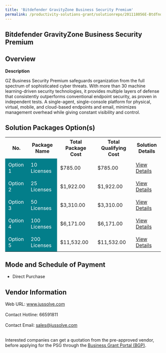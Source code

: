 ```yaml
---
title: 'Bitdefender GravityZone Business Security Premium'
permalink: /productivity-solutions-grant/solutionrepo/201118056E-Btdfndr-GrvtyZon-Busnss-Scurty-Prmum
---
```


## Bitdefender GravityZone Business Security Premium

## Overview

**Description**

GZ Business Security Premium safeguards organization from the full spectrum of sophisticated cyber threats. With more than 30 machine learning-driven security technologies, it provides multiple layers of defense that consistently outperforms conventional endpoint security, as proven in independent tests. A single-agent, single-console platform for physical, virtual, mobile, and cloud-based endpoints and email, minimizes management overhead while giving constant visibility and control.

## Solution Packages Option(s)

<table>
<tr>
<th><b>No.</b></th>
<th><b>Package Name</b></th>
<th><b>Total Package Cost</b></th>
<th><b>Total Qualifying Cost</b></th>
<th><b>Solution Details</b></th>
</tr>
<tr>
<td style='padding: 10px; background-color: #037E8A; color: #FFFFFF;'>Option 1</td>
<td style='padding: 10px; background-color: #037E8A; color: #FFFFFF;'>10 Licenses</td>
<td style='padding: 10px;'>$785.00</td>
<td style='padding: 10px;'>$785.00</td>
<td style='padding: 10px;'><a href='/images/psg/Juss_Desensitised_Annex_3_CAA_140722_Part1.pdf
                                                                                 ' target='_blank'>View Details</a></td>
</tr>
<tr>
<td style='padding: 10px; background-color: #037E8A; color: #FFFFFF;'>Option 2</td>
<td style='padding: 10px; background-color: #037E8A; color: #FFFFFF;'>25 Licenses</td>
<td style='padding: 10px;'>$1,922.00</td>
<td style='padding: 10px;'>$1,922.00</td>
<td style='padding: 10px;'><a href='/images/psg/Juss_Desensitised_Annex_3_CAA_140722_Part2.pdf' target='_blank'>View Details</a></td>
</tr>
<tr>
<td style='padding: 10px; background-color: #037E8A; color: #FFFFFF;'>Option 3</td>
<td style='padding: 10px; background-color: #037E8A; color: #FFFFFF;'>50 Licenses</td>
<td style='padding: 10px;'>$3,310.00</td>
<td style='padding: 10px;'>$3,310.00</td>
<td style='padding: 10px;'><a href='/images/psg/Juss_Desensitised_Annex_3_CAA_140722_Part3.pdf' target='_blank'>View Details</a></td>
</tr>
<tr>
<td style='padding: 10px; background-color: #037E8A; color: #FFFFFF;'>Option 4</td>
<td style='padding: 10px; background-color: #037E8A; color: #FFFFFF;'>100 Licenses</td>
<td style='padding: 10px;'>$6,171.00</td>
<td style='padding: 10px;'>$6,171.00</td>
<td style='padding: 10px;'><a href='/images/psg/Juss_Desensitised_Annex_3_CAA_140722_Part4.pdf' target='_blank'>View Details</a></td>
</tr>
<tr>
<td style='padding: 10px; background-color: #037E8A; color: #FFFFFF;'>Option 5</td>
<td style='padding: 10px; background-color: #037E8A; color: #FFFFFF;'>200 Licenses</td>
<td style='padding: 10px;'>$11,532.00</td>
<td style='padding: 10px;'>$11,532.00</td>
<td style='padding: 10px;'><a href='/images/psg/Juss_Desensitised_Annex_3_CAA_140722_Part5.pdf' target='_blank'>View Details</a></td>
</tr>
</table>

## Mode and Schedule of Payment

 - Direct Purchase

## Vendor Information

 Web URL: www.jussolve.com <br><br>Contact Hotline: 66591811 <br><br>Contact Email: sales@jussolve.com <br><br>

Interested companies can get a quotation from the pre-approved vendor, before applying for the PSG through the <a href='https://www.businessgrants.gov.sg/' target='_blank' rel='noopener'>Business Grant Portal (BGP)</a>.

<script src="/jquery/resize-tables.js"></script>
